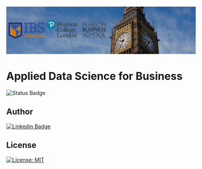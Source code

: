 ![IBS Pearson](img/ibs2024london.png)

# Applied Data Science for Business

![Status Badge](https://img.shields.io/static/v1?label=STATUS&message=INCOMPLETE&color=eed202)

## Author

[![Linkedin Badge](https://img.shields.io/badge/-Patrícia-blue?style=flat&logo=Linkedin&logoColor=white&link=https://www.linkedin.com/in/pathilink/)](https://www.linkedin.com/in/pathilink/)

## License

[![License: MIT](https://img.shields.io/badge/License-MIT-750014.svg)](https://opensource.org/licenses/MIT)